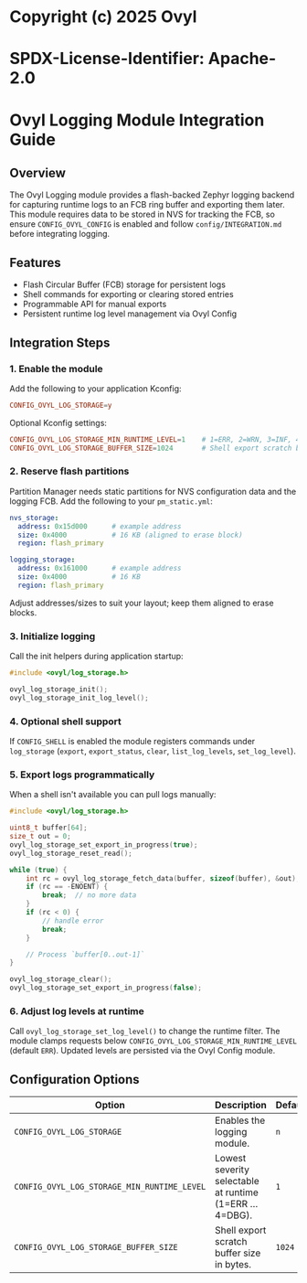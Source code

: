 # Copyright (c) 2025 Ovyl
# SPDX-License-Identifier: Apache-2.0

# Ovyl Logging Module Integration Guide

## Overview

The Ovyl Logging module provides a flash-backed Zephyr logging backend for
capturing runtime logs to an FCB ring buffer and exporting them later. This module requires data to be stored in NVS for tracking the FCB, so ensure `CONFIG_OVYL_CONFIG`
is enabled and follow `config/INTEGRATION.md` before integrating logging.

## Features

- Flash Circular Buffer (FCB) storage for persistent logs
- Shell commands for exporting or clearing stored entries
- Programmable API for manual exports
- Persistent runtime log level management via Ovyl Config

## Integration Steps

### 1. Enable the module

Add the following to your application Kconfig:

```conf
CONFIG_OVYL_LOG_STORAGE=y
```

Optional Kconfig settings:

```conf
CONFIG_OVYL_LOG_STORAGE_MIN_RUNTIME_LEVEL=1    # 1=ERR, 2=WRN, 3=INF, 4=DBG
CONFIG_OVYL_LOG_STORAGE_BUFFER_SIZE=1024       # Shell export scratch buffer (bytes)
```

### 2. Reserve flash partitions

Partition Manager needs static partitions for NVS configuration data and the
logging FCB. Add the following to your `pm_static.yml`:

```yaml
nvs_storage:
  address: 0x15d000      # example address
  size: 0x4000           # 16 KB (aligned to erase block)
  region: flash_primary

logging_storage:
  address: 0x161000      # example address
  size: 0x4000           # 16 KB
  region: flash_primary
```

Adjust addresses/sizes to suit your layout; keep them aligned to erase blocks.

### 3. Initialize logging

Call the init helpers during application startup:

```c
#include <ovyl/log_storage.h>

ovyl_log_storage_init();
ovyl_log_storage_init_log_level();
```

### 4. Optional shell support

If `CONFIG_SHELL` is enabled the module registers commands under `log_storage`
(`export`, `export_status`, `clear`, `list_log_levels`, `set_log_level`).

### 5. Export logs programmatically

When a shell isn't available you can pull logs manually:

```c
#include <ovyl/log_storage.h>

uint8_t buffer[64];
size_t out = 0;
ovyl_log_storage_set_export_in_progress(true);
ovyl_log_storage_reset_read();

while (true) {
    int rc = ovyl_log_storage_fetch_data(buffer, sizeof(buffer), &out);
    if (rc == -ENOENT) {
        break;  // no more data
    }
    if (rc < 0) {
        // handle error
        break;
    }

    // Process `buffer[0..out-1]`
}

ovyl_log_storage_clear();
ovyl_log_storage_set_export_in_progress(false);
```

### 6. Adjust log levels at runtime

Call `ovyl_log_storage_set_log_level()` to change the runtime filter. The
module clamps requests below `CONFIG_OVYL_LOG_STORAGE_MIN_RUNTIME_LEVEL`
(default `ERR`). Updated levels are persisted via the Ovyl Config module.

## Configuration Options

| Option                                      | Description                                            | Default |
| ------------------------------------------- | ------------------------------------------------------ | ------- |
| `CONFIG_OVYL_LOG_STORAGE`                   | Enables the logging module.                            | `n`     |
| `CONFIG_OVYL_LOG_STORAGE_MIN_RUNTIME_LEVEL` | Lowest severity selectable at runtime (1=ERR … 4=DBG). | `1`     |
| `CONFIG_OVYL_LOG_STORAGE_BUFFER_SIZE`       | Shell export scratch buffer size in bytes.             | `1024`  |
